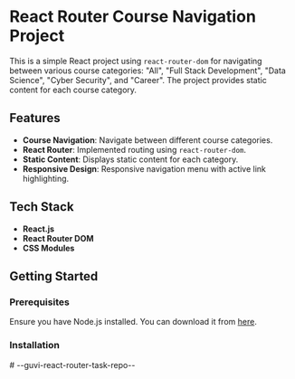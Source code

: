 # React Router Course Navigation Project

This is a simple React project using `react-router-dom` for navigating between various course categories: "All", "Full Stack Development", "Data Science", "Cyber Security", and "Career". The project provides static content for each course category.

## Features

- **Course Navigation**: Navigate between different course categories.
- **React Router**: Implemented routing using `react-router-dom`.
- **Static Content**: Displays static content for each category.
- **Responsive Design**: Responsive navigation menu with active link highlighting.

## Tech Stack

- **React.js**
- **React Router DOM**
- **CSS Modules**

## Getting Started

### Prerequisites

Ensure you have Node.js installed. You can download it from [here](https://nodejs.org/).

### Installation
#   - - g u v i - r e a c t - r o u t e r - t a s k - r e p o - - 
 
 

